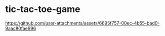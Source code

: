 # tic-tac-toe-game

https://github.com/user-attachments/assets/6695f757-00ec-4b55-bad0-9aac80fae996

